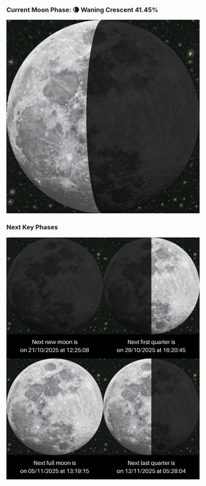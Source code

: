 ### Current Moon Phase: 🌘 Waning Crescent 41.45%
![Moon Phase](moonphase.png)
### Next Key Phases
![Gallery](gallery.png)